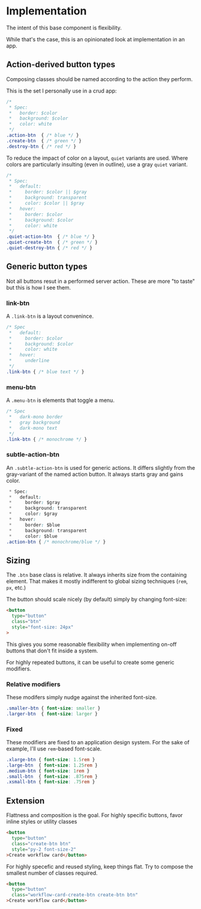 # Implementation
The intent of this base component is flexibility.

While that's the case, this is an opinionated look at implementation in an app.

## Action-derived button types
Composing classes should be named according to the action they perform.

This is the set I personally use in a crud app:

```css
/*
 * Spec:
 *   border: $color
 *   background: $color
 *   color: white
 */
.action-btn  { /* blue */ }
.create-btn  { /* green */ }
.destroy-btn { /* red */ }
```

To reduce the impact of color on a layout, `quiet` variants are used.
Where colors are particularly insulting (even in outline), use a gray `quiet` variant.

```css
/*
 * Spec:
 *   default:
 *     border: $color || $gray
 *     background: transparent
 *     color: $color || $gray
 *   hover:
 *     border: $color
 *     background: $color
 *     color: white
 */
.quiet-action-btn  { /* blue */ }
.quiet-create-btn  { /* green */ }
.quiet-destroy-btn { /* red */ }
```

## Generic button types
Not all buttons resut in a performed server action.
These are more "to taste" but this is how I see them.

### link-btn
A `.link-btn` is a layout convenince.

```css
/* Spec
 *   default:
 *     border: $color
 *     background: $color
 *     color: white
 *   hover:
 *     underline
 */
.link-btn { /* blue text */ }
```

### menu-btn
A `.menu-btn` is elements that toggle a menu.

```css
/* Spec
 *   dark-mono border
 *   gray background
 *   dark-mono text
 */
.link-btn { /* monochrome */ }
```

### subtle-action-btn
An `.subtle-action-btn` is used for generic actions.
It differs slightly from the gray-variant of the named action button.
It always starts gray and gains color.

```css
 * Spec:
 *   default:
 *     border: $gray
 *     background: transparent
 *     color: $gray
 *   hover:
 *     border: $blue
 *     background: transparent
 *     color: $blue
.action-btn { /* monochrome/blue */ }
```

## Sizing
The `.btn` base class is relative.
It always inherits size from the containing element.
That makes it mostly indifferent to global sizing techniques (`rem`, `px`, etc.)

The button should scale nicely (by default) simply by changing font-size:

```html
<button
  type="button"
  class="btn"
  style="font-size: 24px"
>
```

This gives you some reasonable flexibility when implementing on-off buttons that don't fit inside a system.

For highly repeated buttons, it can be useful to create some generic modifiers.

### Relative modifiers
These modifers simply nudge against the inherited font-size.

```css
.smaller-btn { font-size: smaller }
.larger-btn  { font-size: larger }
```

### Fixed
These modifiers are fixed to an application design system.
For the sake of example, I'll use `rem`-based font-scale.

```css
.xlarge-btn { font-size: 1.5rem }
.large-btn  { font-size: 1.25rem }
.medium-btn { font-size: 1rem }
.small-btn  { font-size: .875rem }
.xsmall-btn { font-size: .75rem }
```

## Extension
Flattness and composition is the goal.
For highly specific buttons, favor inline styles or utility classes

```html
<button
  type="button"
  class="create-btn btn"
  style="py-2 font-size-2"
>Create workflow card</button>
```

For highly specefic and reused styling, keep things flat.
Try to compose the smallest number of classes required.

```html
<button
  type="button"
  class="workflow-card-create-btn create-btn btn"
>Create workflow card</button>
```